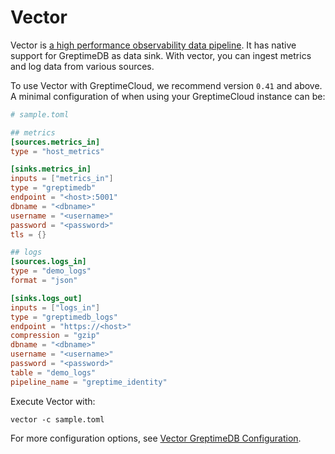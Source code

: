 # Vector

Vector is [a high performance observability data
pipeline](https://vector.dev). It has native support for GreptimeDB as data
sink. With vector, you can ingest metrics and log data from various sources.

To use Vector with GreptimeCloud, we recommend version `0.41` and above.
A minimal configuration of when using your GreptimeCloud instance can be:

```toml
# sample.toml

## metrics
[sources.metrics_in]
type = "host_metrics"

[sinks.metrics_in]
inputs = ["metrics_in"]
type = "greptimedb"
endpoint = "<host>:5001"
dbname = "<dbname>"
username = "<username>"
password = "<password>"
tls = {}

## logs
[sources.logs_in]
type = "demo_logs"
format = "json"

[sinks.logs_out]
inputs = ["logs_in"]
type = "greptimedb_logs"
endpoint = "https://<host>"
compression = "gzip"
dbname = "<dbname>"
username = "<username>"
password = "<password>"
table = "demo_logs"
pipeline_name = "greptime_identity"
```

Execute Vector with:

```
vector -c sample.toml
```

For more configuration options, see [Vector GreptimeDB
Configuration](https://vector.dev/docs/reference/sinks/greptimedb/).

